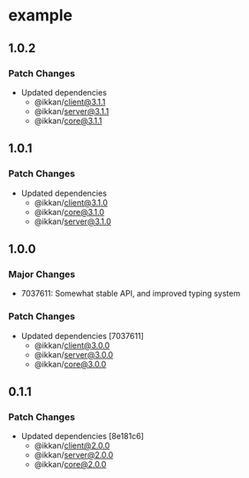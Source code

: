 # example

## 1.0.2

### Patch Changes

- Updated dependencies
  - @ikkan/client@3.1.1
  - @ikkan/server@3.1.1
  - @ikkan/core@3.1.1

## 1.0.1

### Patch Changes

- Updated dependencies
  - @ikkan/client@3.1.0
  - @ikkan/core@3.1.0
  - @ikkan/server@3.1.0

## 1.0.0

### Major Changes

- 7037611: Somewhat stable API, and improved typing system

### Patch Changes

- Updated dependencies [7037611]
  - @ikkan/client@3.0.0
  - @ikkan/server@3.0.0
  - @ikkan/core@3.0.0

## 0.1.1

### Patch Changes

- Updated dependencies [8e181c6]
  - @ikkan/client@2.0.0
  - @ikkan/server@2.0.0
  - @ikkan/core@2.0.0
